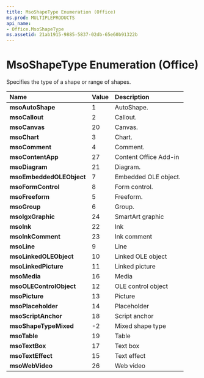 ```yaml
---
title: MsoShapeType Enumeration (Office)
ms.prod: MULTIPLEPRODUCTS
api_name:
- Office.MsoShapeType
ms.assetid: 21ab1915-9885-5837-02db-65e60b91322b
---
```



# MsoShapeType Enumeration (Office)

Specifies the type of a shape or range of shapes.



|**Name**|**Value**|**Description**|
|:-----|:-----|:-----|
|**msoAutoShape**|1|AutoShape.|
|**msoCallout**|2|Callout.|
|**msoCanvas**|20|Canvas.|
|**msoChart**|3|Chart.|
|**msoComment**|4|Comment.|
|**msoContentApp**|27|Content Office Add-in|
|**msoDiagram**|21|Diagram.|
|**msoEmbeddedOLEObject**|7|Embedded OLE object.|
|**msoFormControl**|8|Form control.|
|**msoFreeform**|5|Freeform.|
|**msoGroup**|6|Group.|
|**msoIgxGraphic**|24|SmartArt graphic|
|**msoInk**|22|Ink|
|**msoInkComment**|23|Ink comment|
|**msoLine**|9|Line|
|**msoLinkedOLEObject**|10|Linked OLE object|
|**msoLinkedPicture**|11|Linked picture|
|**msoMedia**|16|Media|
|**msoOLEControlObject**|12|OLE control object|
|**msoPicture**|13|Picture|
|**msoPlaceholder**|14|Placeholder|
|**msoScriptAnchor**|18|Script anchor|
|**msoShapeTypeMixed**|-2|Mixed shape type|
|**msoTable**|19|Table|
|**msoTextBox**|17|Text box|
|**msoTextEffect**|15|Text effect|
|**msoWebVideo**|26|Web video|


